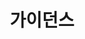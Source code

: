 ---
layout: list
title: 가이던스
slug: 가이던스
sidebar: true
order: 2
description: >
  데이터 분석과 관련된 가이드와 팁을 공유하는 공간입니다.
---